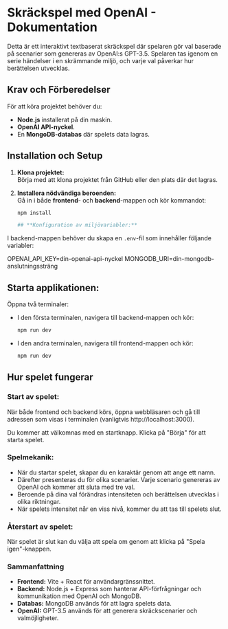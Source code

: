 # **Skräckspel med OpenAI - Dokumentation**

Detta är ett interaktivt textbaserat skräckspel där spelaren gör val baserade på scenarier som genereras av OpenAI:s GPT-3.5. Spelaren tas igenom en serie händelser i en skrämmande miljö, och varje val påverkar hur berättelsen utvecklas.

## **Krav och Förberedelser**
För att köra projektet behöver du:
- **Node.js** installerat på din maskin.
- **OpenAI API-nyckel**.
- En **MongoDB-databas** där spelets data lagras.

## **Installation och Setup**

1. **Klona projektet:**  
   Börja med att klona projektet från GitHub eller den plats där det lagras.

2. **Installera nödvändiga beroenden:**  
   Gå in i både **frontend**- och **backend**-mappen och kör kommandot:

   ```bash
   npm install

   ## **Konfiguration av miljövariabler:**

I backend-mappen behöver du skapa en `.env`-fil som innehåller följande variabler:

OPENAI_API_KEY=din-openai-api-nyckel
MONGODB_URI=din-mongodb-anslutningssträng

## **Starta applikationen:**

Öppna två terminaler:

- I den första terminalen, navigera till backend-mappen och kör:

  ```bash
  npm run dev

- I den andra terminalen, navigera till frontend-mappen och kör:

  ```bash
  npm run dev

## **Hur spelet fungerar**

### **Start av spelet:**
När både frontend och backend körs, öppna webbläsaren och gå till adressen som visas i terminalen (vanligtvis http://localhost:3000).

Du kommer att välkomnas med en startknapp. Klicka på "Börja" för att starta spelet.

### **Spelmekanik:**
- När du startar spelet, skapar du en karaktär genom att ange ett namn.
- Därefter presenteras du för olika scenarier. Varje scenario genereras av OpenAI och kommer att sluta med tre val.
- Beroende på dina val förändras intensiteten och berättelsen utvecklas i olika riktningar.
- När spelets intensitet når en viss nivå, kommer du att tas till spelets slut.

### **Återstart av spelet:**
När spelet är slut kan du välja att spela om genom att klicka på "Spela igen"-knappen.

### **Sammanfattning**
- **Frontend:** Vite + React för användargränssnittet.
- **Backend:** Node.js + Express som hanterar API-förfrågningar och kommunikation med OpenAI och MongoDB.
- **Databas:** MongoDB används för att lagra spelets data.
- **OpenAI:** GPT-3.5 används för att generera skräckscenarier och valmöjligheter.
